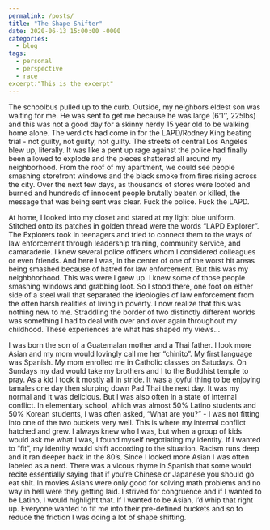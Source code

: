 ```yaml
---
permalink: /posts/
title: "The Shape Shifter"
date: 2020-06-13 15:00:00 -0000
categories: 
  - blog
tags:
  - personal
  - perspective
  - race
excerpt:"This is the excerpt"
---
```


The schoolbus pulled up to the curb. Outside, my neighbors eldest son was waiting for me. He was sent to get me because he was large (6’1’’, 225lbs) and this was not a good day for a skinny nerdy 15 year old to be walking home alone. The verdicts had come in for the LAPD/Rodney King beating trial - not guilty, not guilty, not guilty. The streets of central Los Angeles blew up, literally.  It was like a pent up rage against the police had finally been allowed to explode and the pieces shattered all around my neighborhood. From the roof of my apartment, we could see people smashing storefront windows and the black smoke from fires rising across the city. Over the next few days, as thousands of stores were looted and burned and hundreds of innocent people brutally beaten or killed, the message that was being sent was clear. Fuck the police. Fuck the LAPD.

At home, I looked into my closet and stared at my light blue uniform. Stitched onto its patches in golden thread were the words “LAPD Explorer”. The Explorers took in teenagers and tried to connect them to the ways of law enforcement through leadership training, community service, and camaraderie.  I knew several police officers whom I considered colleagues or even friends. And here I was, in the center of one of the worst hit areas being smashed because of hatred for law enforcement. But this was my neighbhorhood. This was were I grew up.  I knew some of those people smashing windows and grabbing loot. So I stood there, one foot on either side of a steel wall that separated the ideologies of law enforcement from the often harsh realities of living in poverty. I now realize that this was nothing new to me. Straddling the border of two distinctly different worlds was something I had to deal with over and over again throughout my childhood. These experiences are what has shaped my views…

I was born the son of a Guatemalan mother and a Thai father.  I look more Asian and my mom would lovingly call me her “chinito”. My first language was Spanish. My mom enrolled me in Catholic classes on Satudays. On Sundays my dad would take my brothers and I to the Buddhist temple to pray. As a kid I took it mostly all in stride. It was a joyful thing to be enjoying tamales one day then slurping down Pad Thai the next day. It was my normal and it was delicious. But I was also often in a state of internal conflict. In elementary school, which was almost 50% Latino students and 50% Korean students, I was often asked, “What are you?” - I was not fitting into one of the two buckets very well. This is where my internal conflict hatched and grew.  I always knew who I was, but when a group of kids would ask me what I was, I found myself negotiating my identity.  If I wanted to “fit”, my identity would shift according to the situation.  Racism runs deep and it ran deeper back in the 80’s. Since I looked more Asian I was often labeled as a nerd. There was a vicous rhyme in Spanish that some would recite essentially saying that if you’re Chinese or Japanese you should go eat shit. In movies Asians were only good for solving math problems and no way in hell were they getting laid. I strived for congruence and if I wanted to be Latino, I would highlight that. If I wanted to be Asian, I’d whip that right up. Everyone wanted to fit me into their pre-defined buckets and so to reduce the friction I was doing a lot of shape shifting.
